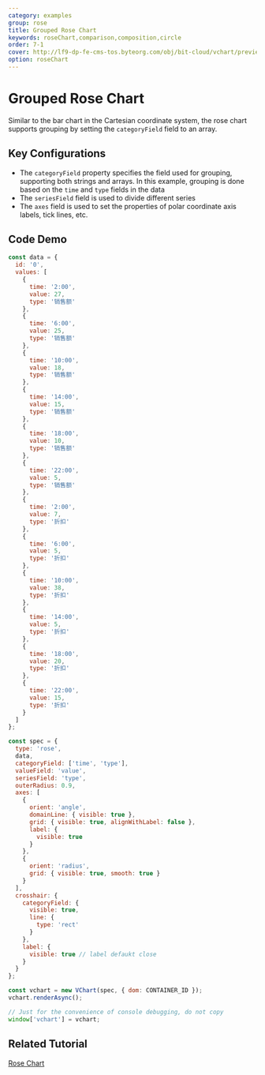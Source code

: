 ```yaml
---
category: examples
group: rose
title: Grouped Rose Chart
keywords: roseChart,comparison,composition,circle
order: 7-1
cover: http://lf9-dp-fe-cms-tos.byteorg.com/obj/bit-cloud/vchart/preview/rose-chart/rose-grouped.png
option: roseChart
---
```


# Grouped Rose Chart

Similar to the bar chart in the Cartesian coordinate system, the rose chart supports grouping by setting the `categoryField` field to an array.

## Key Configurations

- The `categoryField` property specifies the field used for grouping, supporting both strings and arrays. In this example, grouping is done based on the `time` and `type` fields in the data
- The `seriesField` field is used to divide different series
- The `axes` field is used to set the properties of polar coordinate axis labels, tick lines, etc.

## Code Demo

```javascript livedemo
const data = {
  id: '0',
  values: [
    {
      time: '2:00',
      value: 27,
      type: '销售额'
    },
    {
      time: '6:00',
      value: 25,
      type: '销售额'
    },
    {
      time: '10:00',
      value: 18,
      type: '销售额'
    },
    {
      time: '14:00',
      value: 15,
      type: '销售额'
    },
    {
      time: '18:00',
      value: 10,
      type: '销售额'
    },
    {
      time: '22:00',
      value: 5,
      type: '销售额'
    },
    {
      time: '2:00',
      value: 7,
      type: '折扣'
    },
    {
      time: '6:00',
      value: 5,
      type: '折扣'
    },
    {
      time: '10:00',
      value: 38,
      type: '折扣'
    },
    {
      time: '14:00',
      value: 5,
      type: '折扣'
    },
    {
      time: '18:00',
      value: 20,
      type: '折扣'
    },
    {
      time: '22:00',
      value: 15,
      type: '折扣'
    }
  ]
};

const spec = {
  type: 'rose',
  data,
  categoryField: ['time', 'type'],
  valueField: 'value',
  seriesField: 'type',
  outerRadius: 0.9,
  axes: [
    {
      orient: 'angle',
      domainLine: { visible: true },
      grid: { visible: true, alignWithLabel: false },
      label: {
        visible: true
      }
    },
    {
      orient: 'radius',
      grid: { visible: true, smooth: true }
    }
  ],
  crosshair: {
    categoryField: {
      visible: true,
      line: {
        type: 'rect'
      }
    },
    label: {
      visible: true // label defaukt close
    }
  }
};

const vchart = new VChart(spec, { dom: CONTAINER_ID });
vchart.renderAsync();

// Just for the convenience of console debugging, do not copy
window['vchart'] = vchart;
```

## Related Tutorial

[Rose Chart](link)
